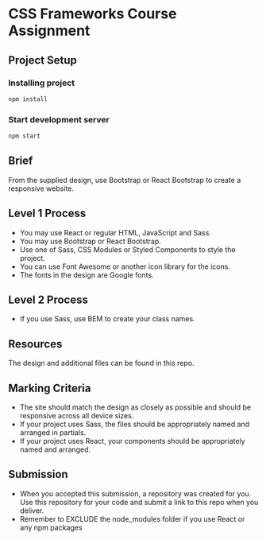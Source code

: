 # CSS Frameworks Course Assignment

## Project Setup

### Installing project

```bash
npm install

```

### Start development server

```bash
npm start

```


## Brief

From the supplied design, use Bootstrap or React Bootstrap to create a responsive website.

## Level 1 Process

- You may use React or regular HTML, JavaScript and Sass.
- You may use Bootstrap or React Bootstrap.
- Use one of Sass, CSS Modules or Styled Components to style the project.
- You can use Font Awesome or another icon library for the icons.
- The fonts in the design are Google fonts.

## Level 2 Process

- If you use Sass, use BEM to create your class names.

## Resources

The design and additional files can be found in this repo.

## Marking Criteria

- The site should match the design as closely as possible and should be responsive across all device sizes.
- If your project uses Sass, the files should be appropriately named and arranged in partials.
- If your project uses React, your components should be appropriately named and arranged.

## Submission

- When you accepted this submission, a repository was created for you. Use this repository for your code and submit a link to this repo when you deliver.
- Remember to EXCLUDE the node_modules folder if you use React or any npm packages


